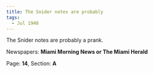 ```yaml
---  
title: The Snider notes are probably  
tags:  
  - Jul 1948  
---  
```

  
The Snider notes are probably a prank.  
  
Newspapers: **Miami Morning News or The Miami Herald**  
  
Page: **14**, Section: **A** 
